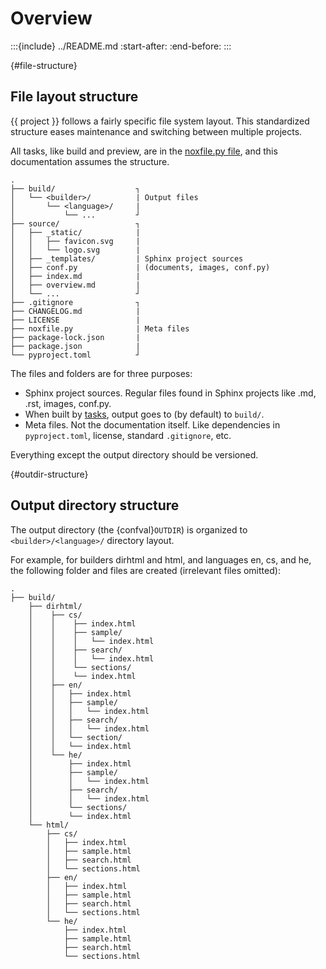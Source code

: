 # Overview

:::{include} ../README.md
:start-after: <!-- overview -->
:end-before: <!-- .overview -->
:::

{#file-structure}

## File layout structure

{{ project }} follows a fairly specific file system layout. This standardized structure eases maintenance and switching between multiple projects.

All tasks, like build and preview, are in the [noxfile.py file](#nox-tasks), and this documentation assumes the structure.

```
.
├── build/                  ┐
│   └── <builder>/          | Output files
│       └── <language>/     |
│           └── ...         ┘
├── source/                 ┐
│   ├── _static/            |
│   │   ├── favicon.svg     |
│   │   └── logo.svg        |
│   ├── _templates/         | Sphinx project sources
│   ├── conf.py             | (documents, images, conf.py)
│   ├── index.md            |
│   ├── overview.md         |
│   └── ...                 ┘
├── .gitignore              ┐
├── CHANGELOG.md            |
├── LICENSE                 |
├── noxfile.py              | Meta files
├── package-lock.json       |
├── package.json            |
└── pyproject.toml          ┘
```

The files and folders are for three purposes:

- Sphinx project sources. Regular files found in Sphinx projects like .md, .rst, images, conf.py.
- When built by [tasks](#nox-tasks), output goes to (by default) to `build/`.
- Meta files. Not the documentation itself. Like dependencies in `pyproject.toml`, license, standard `.gitignore`, etc.

Everything except the output directory should be versioned.

{#outdir-structure}

## Output directory structure

The output directory (the {confval}`OUTDIR`) is organized to `<builder>/<language>/` directory layout.

For example, for builders dirhtml and html, and languages en, cs, and he, the following folder and files are created (irrelevant files omitted):

```
.
├── build/
    ├── dirhtml/
    │    ├── cs/
    │    │    ├── index.html
    │    │    ├── sample/
    │    │    │   └── index.html
    │    │    ├── search/
    │    │    │   └── index.html
    │    │    └── sections/
    │    │    └── index.html
    │    ├── en/
    │    │   ├── index.html
    │    │   ├── sample/
    │    │   │   └── index.html
    │    │   ├── search/
    │    │   │   └── index.html
    │    │   └── section/
    │    │   └── index.html
    │    └── he/
    │        ├── index.html
    │        ├── sample/
    │        │   └── index.html
    │        ├── search/
    │        │   └── index.html
    │        └── sections/
    │        └── index.html
    └── html/
        ├── cs/
        │   ├── index.html
        │   ├── sample.html
        │   ├── search.html
        │   └── sections.html
        ├── en/
        │   ├── index.html
        │   ├── sample.html
        │   ├── search.html
        │   └── sections.html
        └── he/
            ├── index.html
            ├── sample.html
            ├── search.html
            └── sections.html
```
